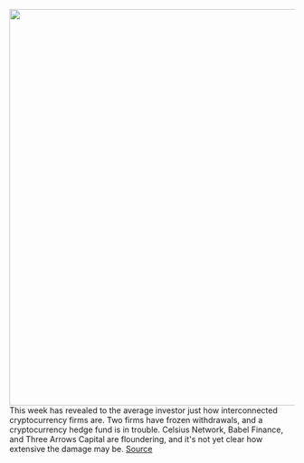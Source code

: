 <img src='https://cdn.vox-cdn.com/thumbor/wxv2ieT5VPU0v0-QpWvf0NMWobE=/0x0:2040x1360/1200x800/filters:focal(857x517:1183x843)/cdn.vox-cdn.com/uploads/chorus_image/image/70988201/acastro_180402_2428_0002.0.0.jpg' width='700px' /><br/>
This week has revealed to the average investor just how interconnected cryptocurrency firms are. Two firms have frozen withdrawals, and a cryptocurrency hedge fund is in trouble. Celsius Network, Babel Finance, and Three Arrows Capital are floundering, and it's not yet clear how extensive the damage may be.
<a href='https://www.theverge.com/2022/6/17/23172539/3ac-celsius-babel-crypto-loans-hedge-funds-uh-oh'> Source <a/>